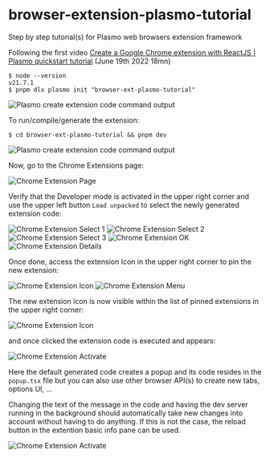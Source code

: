 # browser-extension-plasmo-tutorial

Step by step tutorial(s) for Plasmo web browsers extension framework

Following the first video [Create a Google Chrome extension with ReactJS | Plasmo quickstart tutorial](https://www.youtube.com/watch?v=Fa2nFDw-dBw) (June 19th 2022 18mn)

```
$ node --version
v21.7.1
$ pnpm dlx plasmo init "browser-ext-plasmo-tutorial"
```

![Plasmo create extension code command output](./pictures/PlasmoTutorialLaunch.png)

To run/compile/generate the extension:

```
$ cd browser-ext-plasmo-tutorial && pnpm dev
```

![Plasmo create extension code command output](./pictures/PlasmoRunDevServer.png)

Now, go to the Chrome Extensions page:

![Chrome Extension Page](./pictures/ChromeExtentions.png)

Verify that the Developer mode is activated in the upper right corner and use the upper left button `Load unpacked` to select the newly generated extension code:

![Chrome Extension Select 1](./pictures/ChromeExtSelect1.png)
![Chrome Extension Select 2](./pictures/ChromeExtSelect2.png)
![Chrome Extension Select 3](./pictures/ChromeExtSelect3.png)
![Chrome Extension OK](./pictures/ChromeExtOK.png)
![Chrome Extension Details](./pictures/ChromeExtDetails.png)

Once done, access the extension Icon in the upper right corner to pin the new extension:

![Chrome Extension Icon](./pictures/ChromeExtIcon.png)
![Chrome Extension Menu](./pictures/ChromeExtMenu.png)

The new extension icon is now visible within the list of pinned extensions in the upper right corner:

![Chrome Extension Icon](./pictures/ChromeExtNewIcon.png)

and once clicked the extension code is executed and appears:

![Chrome Extension Activate](./pictures/ChromeExtActivate.png)

Here the default generated code creates a popup and its code resides in the `popup.tsx` file but you can also use other browser API(s) to create new tabs, options UI, ...

Changing the text of the message in the code and having the dev server running in the background should automatically take new changes into account without having to do anything. If this is not the case, the reload button in the extention basic info pane can be used.

![Chrome Extension Activate](./pictures/ChromeExtReload.png)

